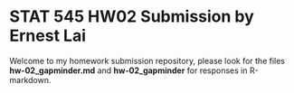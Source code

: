 # STAT 545 HW02 Submission by Ernest Lai

Welcome to my homework submission repository, please look for the files **hw-02_gapminder.md** and **hw-02_gapminder** for responses in R-markdown.
